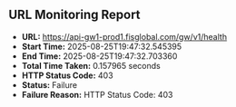 ## URL Monitoring Report

- **URL:** https://api-gw1-prod1.fisglobal.com/gw/v1/health
- **Start Time:** 2025-08-25T19:47:32.545395
- **End Time:** 2025-08-25T19:47:32.703360
- **Total Time Taken:** 0.157965 seconds
- **HTTP Status Code:** 403
- **Status:** Failure
- **Failure Reason:** HTTP Status Code: 403
